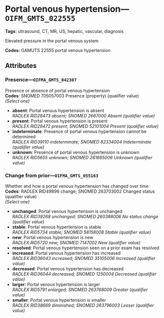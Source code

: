 # Portal venous hypertension—`OIFM_GMTS_022555`

**Tags:** ultrasound, CT, MR, US, hepatic, vascular, diagnosis

Elevated pressure in the portal venous system

**Codes:** GAMUTS 22555 portal venous hypertension

## Attributes

### Presence—`OIFMA_GMTS_042307`

Presence or absence of portal venous hypertension  
**Codes**: SNOMED 705057003 Presence (property) (qualifier value)  
*(Select one)*

- **absent**: Portal venous hypertension is absent  
_RADLEX RID28473 absent; SNOMED 2667000 Absent (qualifier value)_
- **present**: Portal venous hypertension is present  
_RADLEX RID28472 present; SNOMED 52101004 Present (qualifier value)_
- **indeterminate**: Presence of portal venous hypertension cannot be determined  
_RADLEX RID39110 indeterminate; SNOMED 82334004 Indeterminate (qualifier value)_
- **unknown**: Presence of portal venous hypertension is unknown  
_RADLEX RID5655 unknown; SNOMED 261665006 Unknown (qualifier value)_

### Change from prior—`OIFMA_GMTS_055163`

Whether and how a portal venous hypertension has changed over time  
**Codes**: RADLEX RID49896 change; SNOMED 263703002 Changed status (qualifier value)  
*(Select one)*

- **unchanged**: Portal venous hypertension is unchanged  
_RADLEX RID39268 unchanged; SNOMED 260388006 No status change (qualifier value)_
- **stable**: Portal venous hypertension is stable  
_RADLEX RID5734 stable; SNOMED 58158008 Stable (qualifier value)_
- **new**: Portal venous hypertension is new  
_RADLEX RID5720 new; SNOMED 7147002 New (qualifier value)_
- **resolved**: Portal venous hypertension seen on a prior exam has resolved  
- **increased**: Portal venous hypertension has increased  
_RADLEX RID36043 increased; SNOMED 35105006 Increased (qualifier value)_
- **decreased**: Portal venous hypertension has decreased  
_RADLEX RID36044 decreased; SNOMED 1250004 Decreased (qualifier value)_
- **larger**: Portal venous hypertension is larger  
_RADLEX RID5791 enlarged; SNOMED 263768009 Greater (qualifier value)_
- **smaller**: Portal venous hypertension is smaller  
_RADLEX RID38669 diminished; SNOMED 263796003 Lesser (qualifier value)_